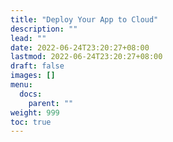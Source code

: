 ```yaml
---
title: "Deploy Your App to Cloud"
description: ""
lead: ""
date: 2022-06-24T23:20:27+08:00
lastmod: 2022-06-24T23:20:27+08:00
draft: false
images: []
menu:
  docs:
    parent: ""
weight: 999
toc: true
---
```

